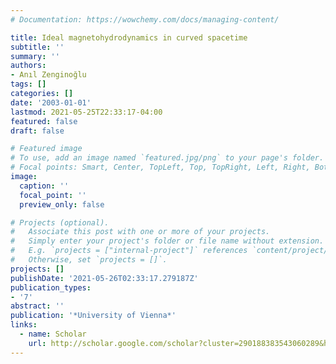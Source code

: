 ```yaml
---
# Documentation: https://wowchemy.com/docs/managing-content/

title: Ideal magnetohydrodynamics in curved spacetime
subtitle: ''
summary: ''
authors:
- Anıl Zenginoğlu
tags: []
categories: []
date: '2003-01-01'
lastmod: 2021-05-25T22:33:17-04:00
featured: false
draft: false

# Featured image
# To use, add an image named `featured.jpg/png` to your page's folder.
# Focal points: Smart, Center, TopLeft, Top, TopRight, Left, Right, BottomLeft, Bottom, BottomRight.
image:
  caption: ''
  focal_point: ''
  preview_only: false

# Projects (optional).
#   Associate this post with one or more of your projects.
#   Simply enter your project's folder or file name without extension.
#   E.g. `projects = ["internal-project"]` references `content/project/deep-learning/index.md`.
#   Otherwise, set `projects = []`.
projects: []
publishDate: '2021-05-26T02:33:17.279187Z'
publication_types:
- '7'
abstract: ''
publication: '*University of Vienna*'
links:
  - name: Scholar
    url: http://scholar.google.com/scholar?cluster=290188383543060289&hl=en&oi=scholarr
---
```

